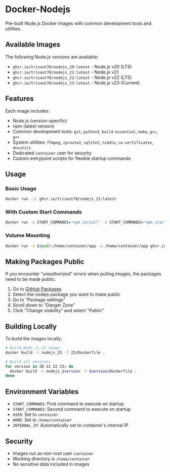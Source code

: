 # Docker-Nodejs

Pre-built Node.js Docker images with common development tools and utilities.

## Available Images

The following Node.js versions are available:

- `ghcr.io/trisout78/nodejs_20:latest` - Node.js v20 (LTS)
- `ghcr.io/trisout78/nodejs_21:latest` - Node.js v21
- `ghcr.io/trisout78/nodejs_22:latest` - Node.js v22 (LTS)
- `ghcr.io/trisout78/nodejs_23:latest` - Node.js v23 (Current)

## Features

Each image includes:

- Node.js (version-specific)
- npm (latest version)
- Common development tools: `git`, `python3`, `build-essential`, `make`, `gcc`, `g++`
- System utilities: `ffmpeg`, `iproute2`, `sqlite3`, `tzdata`, `ca-certificates`, `dnsutils`
- Dedicated `container` user for security
- Custom entrypoint scripts for flexible startup commands

## Usage

### Basic Usage

```bash
docker run -it ghcr.io/trisout78/nodejs_23:latest
```

### With Custom Start Commands

```bash
docker run -e START_COMMAND1="npm install" -e START_COMMAND2="npm start" ghcr.io/trisout78/nodejs_23:latest
```

### Volume Mounting

```bash
docker run -v $(pwd):/home/container/app -w /home/container/app ghcr.io/trisout78/nodejs_23:latest
```

## Making Packages Public

If you encounter "unauthorized" errors when pulling images, the packages need to be made public:

1. Go to [GitHub Packages](https://github.com/users/trisout78/packages)
2. Select the nodejs package you want to make public
3. Go to "Package settings"
4. Scroll down to "Danger Zone"
5. Click "Change visibility" and select "Public"

## Building Locally

To build the images locally:

```bash
# Build Node.js 23 image
docker build -t nodejs_23 -f 23/Dockerfile .

# Build all versions
for version in 20 21 22 23; do
  docker build -t nodejs_$version -f $version/Dockerfile .
done
```

## Environment Variables

- `START_COMMAND1`: First command to execute on startup
- `START_COMMAND2`: Second command to execute on startup
- `USER`: Set to `container`
- `HOME`: Set to `/home/container`
- `INTERNAL_IP`: Automatically set to container's internal IP

## Security

- Images run as non-root user `container`
- Working directory is `/home/container`
- No sensitive data included in images
